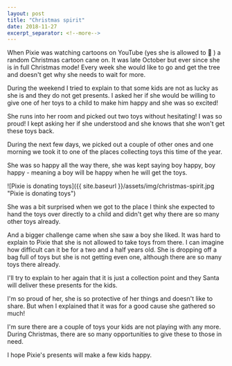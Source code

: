 ```yaml
---
layout: post
title: "Christmas spirit"
date: 2018-11-27
excerpt_separator: <!--more-->
---
```

When Pixie was watching cartoons on YouTube (yes she is allowed to 🙂 ) a random Christmas cartoon cane on. It was late October but ever since she is in full Christmas mode! Every week she would like to go and get the tree and doesn't get why she needs to wait for more.
<!--more-->

During the weekend I tried to explain to that some kids are not as lucky as she is and they do not get presents. I asked her if she would be willing to give one of her toys to a child to make him happy and she was so excited!

She runs into her room and picked out two toys without hesitating! I was so proud! I kept asking her if she understood and she knows that she won't get these toys back.

During the next few days, we picked out a couple of other ones and one morning we took it to one of the places collecting toys this time of the year.

She was so happy all the way there, she was kept saying boy happy, boy happy - meaning a boy will be happy when he will get the toys.

![Pixie is donating toys]({{ site.baseurl }}/assets/img/christmas-spirit.jpg "Pixie is donating toys")

She was a bit surprised when we got to the place I think she expected to hand the toys over directly to a child and didn't get why there are so many other toys already.

And a bigger challenge came when she saw a boy she liked. It was hard to explain to Pixie that she is not allowed to take toys from there. I can imagine how difficult can it be for a two and a half years old. She is dropping off a bag full of toys but she is not getting even one, although there are so many toys there already.

I'll try to explain to her again that it is just a collection point and they Santa will deliver these presents for the kids. 

I'm so proud of her, she is so protective of her things and doesn't like to share. But when I explained that it was for a good cause she gathered so much!

I'm sure there are a couple of toys your kids are not playing with any more. During Christmas, there are so many opportunities to give these to those in need.

I hope Pixie's presents will make a few kids happy. 